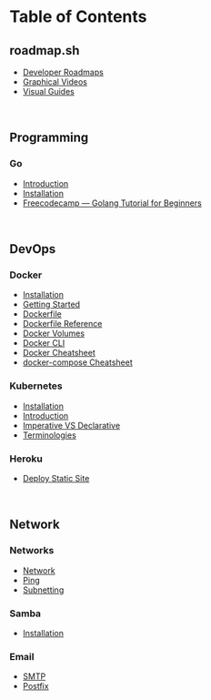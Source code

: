 # Table of Contents


## roadmap.sh
* [Developer Roadmaps](https://roadmap.sh/)
* [Graphical Videos](https://roadmap.sh/watch)
* [Visual Guides](https://roadmap.sh/guides)

<br />

## Programming

### Go
* [Introduction](go-lang/Introduction.md)
* [Installation](go-lang/Installation.md)
* [Freecodecamp — Golang Tutorial for Beginners](https://github.com/rmarasigan/freecodecamp#golang-tutorial-for-beginners)

<br />

## DevOps
### Docker
* [Installation](docker/Installation.md)
* [Getting Started](docker/GettingStarted.md)
* [Dockerfile](docker/Docker-file.md)
* [Dockerfile Reference](docker/DockerfileReference.md)
* [Docker Volumes](docker/Volumes.md)
* [Docker CLI](docker/CLI.md)
* [Docker Cheatsheet](docker/Docker-Cheatsheet.md)
* [docker-compose Cheatsheet](docker/Docker-Compose-Cheatsheet.md)

### Kubernetes
* [Installation](kubernetes/Installation.md)
* [Introduction](kubernetes/Introduction.md)
* [Imperative VS Declarative](kubernetes/ImperativeVSDeclarative.md)
* [Terminologies](kubernetes/Terms.md)

### Heroku
* [Deploy Static Site](heroku/Deploy-Static-Site.md)

<br />

## Network

### Networks
* [Network](networks/Network.md)
* [Ping](networks/Ping.md)
* [Subnetting](networks/Subnetting.md)

### Samba
* [Installation](samba/Installation.md)

### Email
* [SMTP](email/SMTP.md)
* [Postfix](email/Postfix.md)

<br />

